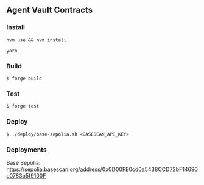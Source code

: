 ## Agent Vault Contracts

### Install

```shell
nvm use && nvm install
```

```shell
yarn
```

### Build

```shell
$ forge build
```

### Test

```shell
$ forge test
```

### Deploy

```shell
$ ./deploy/base-sepolia.sh <BASESCAN_API_KEY>
```

### Deployments
Base Sepolia: https://sepolia.basescan.org/address/0x0D00FE0cd0a5438CCD72bF14690c0783b5f9100F
